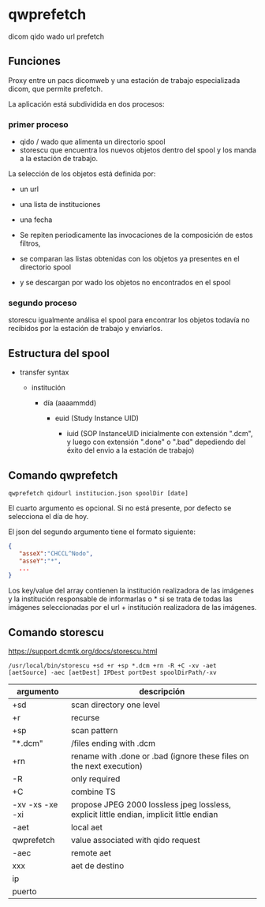 # qwprefetch
dicom qido wado url prefetch



## Funciones

Proxy entre un pacs dicomweb y una estación de trabajo especializada dicom, que permite prefetch.

La aplicación está subdividida en dos procesos:

### primer proceso

- qido / wado que alimenta un directorio spool
- storescu que encuentra los nuevos objetos dentro del spool y los manda a la estación de trabajo.

La selección de los objetos está definida por:
- un url
- una lista de instituciones
- una fecha

- Se repiten periodicamente las invocaciones de la composición de estos filtros, 
- se comparan las listas obtenidas con los objetos ya presentes en el directorio spool 
- y se descargan por wado los objetos no encontrados en el spool

### segundo proceso

storescu igualmente análisa el spool para encontrar los objetos todavía no recibidos por la estación de trabajo y enviarlos.



## Estructura del spool

- transfer syntax

   - institución

      - día (aaaammdd)

        - euid (Study Instance UID)

          - iuid (SOP InstanceUID inicialmente con extensión ".dcm", y luego con extensión ".done" o ".bad" depediendo del éxito del envio a la estación de trabajo) 

        

## Comando qwprefetch

```
qwprefetch qidourl institucion.json spoolDir [date]
```

El cuarto argumento es opcional. Si no está presente, por defecto se selecciona el día de hoy.

El json del segundo argumento tiene el formato siguiente:

```json
{
   "asseX":"CHCCL^Nodo",
   "asseY":"*",
   ...
}
```

Los key/value del array contienen la institución realizadora de las imágenes y la institución responsable de informarlas o * si se trata de todas las imágenes seleccionadas por el url + institución realizadora de las imágenes.



## Comando storescu

https://support.dcmtk.org/docs/storescu.html


```
/usr/local/bin/storescu +sd +r +sp *.dcm +rn -R +C -xv -aet [aetSource] -aec [aetDest] IPDest portDest spoolDirPath/-xv
```

| argumento     | descripción                                                                                                                   |
| --------------- | ----------------------------------------------------------------------------------------------- |
| +sd                | scan directory one level                                                                                                |
| +r                   | recurse                                                                                                                          |
| +sp                | scan pattern                                                                                                                   |
| "*.dcm"          | /files ending with .dcm                                                                                                  |
| +rn                 | rename with .done or .bad (ignore these files on the next execution)                           |
| -R                   | only required                                                                                                                  |
| +C                   | combine TS                                                                                                                   |
| -xv -xs -xe -xi | propose JPEG 2000 lossless jpeg lossless, explicit little endian, implicit little endian |
| -aet                 | local aet                                                                                                                         |
| qwprefetch     | value associated with qido request                                                                               |
| -aec                |  remote aet                                                                                                                    |
| xxx                  | aet de destino                                                                                                               |
| ip                    |                                                                                                                                        |
| puerto             |                                                                                                                                       |
